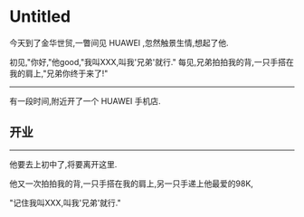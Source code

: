 # Untitled

今天到了金华世贸,一瞥间见 HUAWEI ,忽然触景生情,想起了他.

初见,"你好,"他good,"我叫XXX,叫我'兄弟'就行."
每见,兄弟拍拍我的背,一只手搭在我的肩上,"兄弟你终于来了!"

---

有一段时间,附近开了一个 HUAWEI 手机店.

## 开业


---

他要去上初中了,将要离开这里.

他又一次拍拍我的背,一只手搭在我的肩上,另一只手递上他最爱的98K,

"记住我叫XXX,叫我'兄弟'就行."


